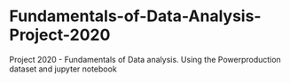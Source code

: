 # Fundamentals-of-Data-Analysis-Project-2020
Project 2020 - Fundamentals of Data analysis. Using the Powerproduction dataset and jupyter notebook
